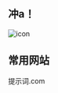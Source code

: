 ## 冲a！

![icon](https://sf6-cdn-tos.toutiaostatic.com/img/user-avatar/c3462e6c0a38f9a6e797b307ce5f0968~240x240.image)


## 常用网站
提示词.com

